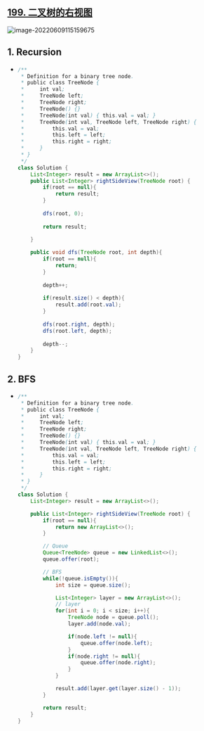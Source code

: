## [199. 二叉树的右视图](https://leetcode.cn/problems/binary-tree-right-side-view/)

![image-20220609115159675](https://raw.githubusercontent.com/TWDH/Leetcode-From-Zero/pictures/img/image-20220609115159675.png)

## 1. Recursion

- ```java
  /**
   * Definition for a binary tree node.
   * public class TreeNode {
   *     int val;
   *     TreeNode left;
   *     TreeNode right;
   *     TreeNode() {}
   *     TreeNode(int val) { this.val = val; }
   *     TreeNode(int val, TreeNode left, TreeNode right) {
   *         this.val = val;
   *         this.left = left;
   *         this.right = right;
   *     }
   * }
   */
  class Solution {
      List<Integer> result = new ArrayList<>();
      public List<Integer> rightSideView(TreeNode root) {
          if(root == null){
              return result;
          }
          
          dfs(root, 0);
          
          return result;
  
      }
      
      public void dfs(TreeNode root, int depth){
          if(root == null){
              return;
          }
          
          depth++;
          
          if(result.size() < depth){
              result.add(root.val);
          }
          
          dfs(root.right, depth);
          dfs(root.left, depth);
          
          depth--;
      }
  }
  ```

## 2. BFS

- ```java
  /**
   * Definition for a binary tree node.
   * public class TreeNode {
   *     int val;
   *     TreeNode left;
   *     TreeNode right;
   *     TreeNode() {}
   *     TreeNode(int val) { this.val = val; }
   *     TreeNode(int val, TreeNode left, TreeNode right) {
   *         this.val = val;
   *         this.left = left;
   *         this.right = right;
   *     }
   * }
   */
  class Solution {
      List<Integer> result = new ArrayList<>();
  
      public List<Integer> rightSideView(TreeNode root) {
          if(root == null){
              return new ArrayList<>();
          }
  
          // Queue
          Queue<TreeNode> queue = new LinkedList<>();
          queue.offer(root);
  
          // BFS
          while(!queue.isEmpty()){
              int size = queue.size();
  
              List<Integer> layer = new ArrayList<>();
              // layer
              for(int i = 0; i < size; i++){
                  TreeNode node = queue.poll();
                  layer.add(node.val);
  
                  if(node.left != null){
                      queue.offer(node.left);
                  }
                  if(node.right != null){
                      queue.offer(node.right);
                  }
              }
  
              result.add(layer.get(layer.size() - 1));
          }
  
          return result;
      }
  }
  ```

